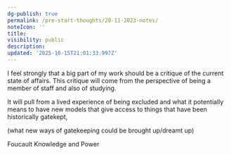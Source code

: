 ```yaml
---
dg-publish: true
permalink: /pre-start-thoughts/28-11-2023-notes/
noteIcon: ''
title:
visibility: public
description:
updated: '2025-10-15T21:01:33.997Z'
---
```



I feel strongly that a big part of my work should be a critique of the current state of affairs. This critique will come from the perspective of being a member of staff and also of studying.


It will pull from a lived experience of being excluded and what it potentially means to have new models that give access to things that have been historically gatekept, 

  
  

(what new ways of gatekeeping could be brought up/dreamt up) 

  

Foucault Knowledge and Power
